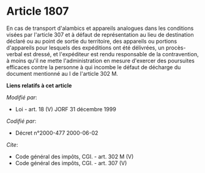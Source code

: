 # Article 1807

En cas de transport d'alambics et appareils analogues dans les conditions visées par l'article 307 et à défaut de
représentation au lieu de destination déclaré ou au point de sortie du territoire, des appareils ou portions d'appareils pour
lesquels des expéditions ont été délivrées, un procès-verbal est dressé, et l'expéditeur est rendu responsable de la
contravention, à moins qu'il ne mette l'administration en mesure d'exercer des poursuites efficaces contre la personne à qui
incombe le défaut de décharge du document mentionné au I de l'article 302 M.

**Liens relatifs à cet article**

_Modifié par_:

  - Loi - art. 18 (V) JORF 31 décembre 1999

_Codifié par_:

  - Décret n°2000-477 2000-06-02

_Cite_:

  - Code général des impôts, CGI. - art. 302 M (V)
  - Code général des impôts, CGI. - art. 307 (V)
